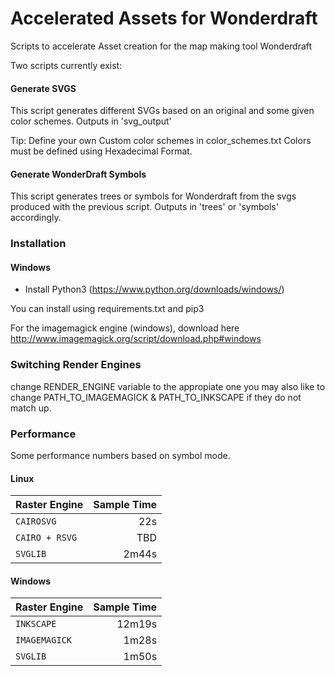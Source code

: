 # Accelerated Assets for Wonderdraft
Scripts to accelerate Asset creation for the map making tool Wonderdraft

Two scripts currently exist:

#### Generate SVGS

This script generates different SVGs based on an original and some given color schemes.
Outputs in 'svg_output'

Tip: Define your own Custom color schemes in color_schemes.txt
Colors must be defined using Hexadecimal Format.

#### Generate WonderDraft Symbols

This script generates trees or symbols for Wonderdraft from the svgs produced with the previous script.
Outputs in 'trees' or 'symbols' accordingly.

### Installation

#### Windows
* Install Python3 (https://www.python.org/downloads/windows/)

You can install using requirements.txt and pip3

For the imagemagick engine (windows), download here http://www.imagemagick.org/script/download.php#windows

### Switching Render Engines
change RENDER_ENGINE variable to the appropiate one
you may also like to change PATH_TO_IMAGEMAGICK & PATH_TO_INKSCAPE if they do not match up.

### Performance

Some performance numbers based on symbol mode.

#### Linux

| Raster Engine | Sample Time |
| ------------- | -------------: |
| `CAIROSVG`  | 22s  |
| `CAIRO + RSVG`  | TBD  |
| `SVGLIB`  | 2m44s  |

#### Windows

| Raster Engine | Sample Time |
| ------------- | -------------: |
| `INKSCAPE`  | 12m19s  |
| `IMAGEMAGICK`  | 1m28s  |
| `SVGLIB`  | 1m50s  |
